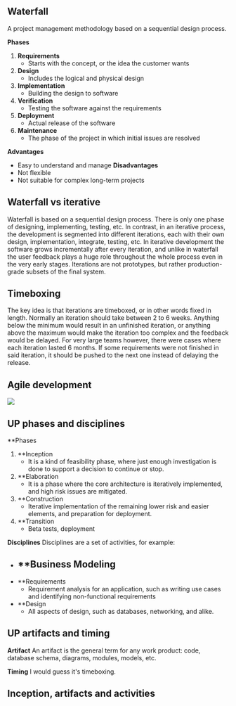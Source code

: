## Waterfall
A project management methodology based on a sequential design process.

**Phases**
1. **Requirements**
	- Starts with the concept, or the idea the customer wants
2. **Design**
	- Includes the logical and physical design
3. **Implementation**
	- Building the design to software
4. **Verification**
	- Testing the software against the requirements
5. **Deployment**
	- Actual release of the software
6. **Maintenance**
	- The phase of the project in which initial issues are resolved

**Advantages**
- Easy to understand and manage
**Disadvantages**
- Not flexible
- Not suitable for complex long-term projects

## Waterfall vs iterative
Waterfall is based on a sequential design process. There is only one phase of designing,  implementing, testing, etc. In contrast, in an iterative process, the development is segmented into different iterations, each with their own design, implementation, integrate, testing, etc. In iterative development the software grows incrementally after every iteration, and unlike in waterfall the user feedback plays a huge role throughout the whole process even in the very early stages. Iterations are not prototypes, but rather production-grade subsets of the final system.

## Timeboxing
The key idea is that iterations are timeboxed, or in other words fixed in length. Normally an iteration should take between 2 to 6 weeks. Anything below the minimum would result in an unfinished iteration, or anything above the maximum would make the iteration too complex and the feedback would be delayed. For very large teams however, there were cases where each iteration lasted 6 months. If some requirements were not finished in said iteration, it should be pushed to the next one instead of delaying the release.

## Agile development
![](Pasted%20image%2020220622191656.png)

## UP phases and disciplines
**Phases
1. **Inception
	- It is a kind of feasibility phase, where just enough investigation is done to support a decision to continue or stop.
2. **Elaboration
	- It is a phase where the core architecture is iteratively implemented, and high risk issues are mitigated.
3. **Construction
	- Iterative implementation of the remaining lower risk and easier elements, and preparation for deployment.
4. **Transition
	- Beta tests, deployment

**Disciplines**
Disciplines are a set of activities, for example:
- **Business Modeling
	- 
- **Requirements
	- Requirement analysis for an application, such as writing use cases and identifying non-functional requirements
- **Design
	- All aspects of design, such as databases, networking, and alike.

## UP artifacts and timing
**Artifact**
An artifact is the general term for any work product: code, database schema, diagrams, modules, models, etc. 

**Timing**
I would guess it's timeboxing.

## Inception, artifacts and activities